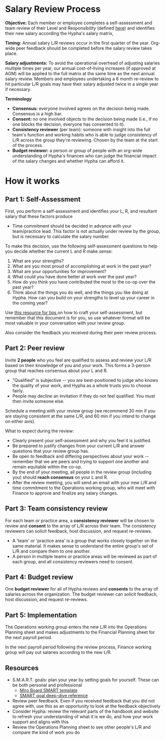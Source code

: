 # Salary Review Process

**Objective:** Each member or employee completes a self-assessment and team review of their Level and Responsibility (defined [here](/How-we-work/salary.md)) and identifies their new salary according the Hypha's salary matrix,

**Timing:** Annual salary L/R reviews occur in the first quarter of the year. Org-wide peer feedback should be completed before the salary review takes place.

**Salary adjustments:** To avoid the operational overhead of adjusting salaries multiple times per year, our annual cost-of-living increases (if approved at AGM) will be applied to the full matrix at the same time as the next annual salary review. Members and employees undertaking a 6 month re-review to hit particular L/R goals may have their salary adjusted twice in a single year if necessary. 

**Terminology**
* **Consensus:** everyone involved agrees on the decision being made. Consensus is a high bar.
* **Consent:** no one involved objects to the decision being made (i.e., if no one blocks the decision, everyone has consented to it).
* **Consistency reviewer** (per team): someone with insight into the full team's function and working habits who is able to judge consistency of L/R across the group they're reviewing. Chosen by the team at the start of the process.
* **Budget reviewer:** a person or group of people with an org-wide understanding of Hypha's finances who can judge the financial impact of the salary changes and whether Hypha can afford it.

# How it works

## Part 1: Self-Assessment
First, you perform a self-assessment and identifies your L, R, and resultant salary that these factors produce
 * Time commitment should be decided in advance with your team/practice lead. This factor is not actually under review by the group, but is necessary to calculate the salary number.

To make this decision, use the following self-assessment questions to help you decide whether the current L and R make sense:

1. What are your strengths?
2. What are you most proud of accomplishing at work in the past year?
3. What are your opportunities for improvement?
4. What could you have done better at work over the past year?
5. How do you think you have contributed the most to the co-op over the past year?
6. Think about the things you do well, and the things you like doing at Hypha. How can you build on your strengths to level up your career in the coming year? 

Use [this resource for tips ](https://nanoglobals.com/self-assessment-performance-review-evaluation/)on how to craft your self-assessment, but remember that this document is for you, so use whatever format will be most valuable in your conversation with your review group.

Also consider the feedback you received during their peer review process.

## Part 2: Peer review
Invite **2 people** who you feel are qualified to assess and review your L/R based on their knowledge of you and your work. This forms a 3-person group that reaches consensus about your L and R.
 * "Qualified" is subjective -- you are best-positioned to judge who knows the quality of your work, and Hypha as a whole trusts you to choose fairly.
 * People may decline an invitation if they do not feel qualified. You must then invite someone else.

Schedule a meeting with your review group (we recommend 30 min if you are staying consistent at the same L/R, and 60 min if you intend to change on either axis).

What to expect during the review:
* Clearly present your self-assessment and why you feel it is justified.
* Be prepared to justify changes from your current L/R and answer questions that your review group has.
* Be open to feedback and differing perspectives about your work -- remember that we are peers and trying to support one another and remain equitable within the co-op.
* By the end of your meeting, all people in the review group (including you) should **reach consensus** on your L and R.
* After the review meeting, you will send an email with your new L/R and time commitment to the Operations working group, who will meet with Finance to approve and finalize any salary changes.

## Part 3: Team consistency review
For each team or practice area, a **consistency reviewer** will be chosen to review and **consent** to the array of L/R across their team. The consistency reviewers can solicit feedback, host discussion, and request re-reviews.
 * A 'team' or 'practice area' is a group that works closely together on the same material. It makes sense to understand the entire group's set of L/R and compare them to one another.
 * A person in multiple teams or practice areas will be reviewed as part of each group, and all consistency reviewers need to consent.

## Part 4: Budget review
One **budget reviewer** for all of Hypha reviews and **consents** to the array of salaries across the organization. The budget reviewer can solicit feedback, host discussion, and request re-reviews.

## Part 5: Implementation
The Operations working group enters the new L/R into the Operations Planning sheet and makes adjustments to the Financial Planning sheet for the next payroll period.

In the next payroll period following the review process, Finance working group will pay out salaries according to the new L/R.


## Resources
* S.M.A.R.T. goals: plan your year by setting goals for yourself. These can be both personal and professional
  * [Miro Board SMART template](https://miro.com/app/dashboard/?tpTemplate=smart-goals&isCustom=false&share_link_id=425070093592)
  * [SMART goal deep-dive reference](https://clockify.me/blog/productivity/smart-goals/)
* Review peer feedback. Even if you received feedback that you did not agree with, use this as an opportunity to look at the feedback objectively
* Consider Hypha: review the relevant parts of the handbook and website to refresh your understanding of what it is we do, and how your work support and aligns with this
* Review the Operations Planning sheet to see other people's L/R and compare the kind of work you do
